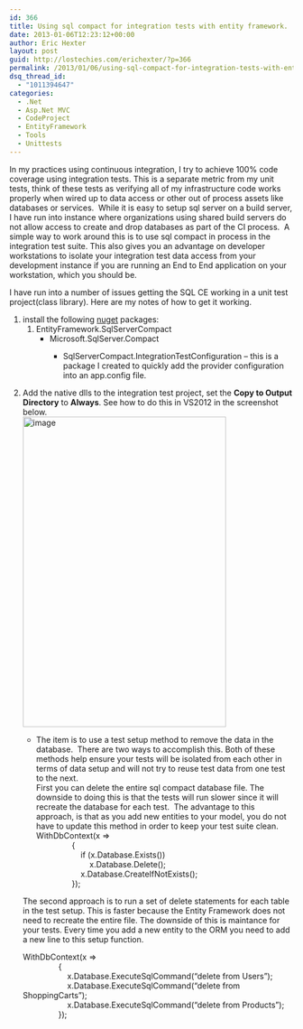 ```yaml
---
id: 366
title: Using sql compact for integration tests with entity framework.
date: 2013-01-06T12:23:12+00:00
author: Eric Hexter
layout: post
guid: http://lostechies.com/erichexter/?p=366
permalink: /2013/01/06/using-sql-compact-for-integration-tests-with-entity-framework/
dsq_thread_id:
  - "1011394647"
categories:
  - .Net
  - Asp.Net MVC
  - CodeProject
  - EntityFramework
  - Tools
  - Unittests
---
```

In my practices using continuous integration, I try to achieve 100% code coverage using integration tests. This is a separate metric from my unit tests, think of these tests as verifying all of my infrastructure code works properly when wired up to data access or other out of process assets like databases or services.&nbsp; While it is easy to setup sql server on a build server, I have run into instance where organizations using shared build servers do not allow access to create and drop databases as part of the CI process.&nbsp; A simple way to work around this is to use sql compact in process in the integration test suite. This also gives you an advantage on developer workstations to isolate your integration test data access from your development instance if you are running an End to End application on your workstation, which you should be.

I have run into a number of issues getting the SQL CE working in a unit test project(class library). Here are my notes of how to get it working.

  1. install the following <a href="http://nuget.org" target="_blank">nuget</a> packages: 
      1. EntityFramework.SqlServerCompact 
          * Microsoft.SqlServer.Compact 
              * SqlServerCompact.IntegrationTestConfiguration – this is a package I created to quickly add the provider configuration into an app.config file.</ol> 
              * Add the native dlls to the integration test project, set the **Copy to Output Directory** to **Always**. See how to do this in VS2012 in the screenshot below.  
                [<img style="background-image: none; border-bottom: 0px; border-left: 0px; padding-left: 0px; padding-right: 0px; display: inline; border-top: 0px; border-right: 0px; padding-top: 0px" title="image" border="0" alt="image" src="http://lostechies.com/erichexter/files/2013/01/image_thumb.png" width="360" height="550" />](http://lostechies.com/erichexter/files/2013/01/image.png) 
                  * The item is to use a test setup method to remove the data in the database.&nbsp; There are two ways to accomplish this. Both of these methods help ensure your tests will be isolated from each other in terms of data setup and will not try to reuse test data from one test to the next.   
                    First you can delete the entire sql compact database file. The downside to doing this is that the tests will run slower since it will recreate the database for each test.&nbsp; The advantage to this approach, is that as you add new entities to your model, you do not have to update this method in order to keep your test suite clean.
                WithDbContext(x =>  
                &nbsp;&nbsp;&nbsp;&nbsp;&nbsp;&nbsp;&nbsp;&nbsp;&nbsp;&nbsp;&nbsp;&nbsp;&nbsp;&nbsp;&nbsp; {  
                &nbsp;&nbsp;&nbsp;&nbsp;&nbsp;&nbsp;&nbsp;&nbsp;&nbsp;&nbsp;&nbsp;&nbsp;&nbsp;&nbsp;&nbsp;&nbsp;&nbsp;&nbsp;&nbsp; if (x.Database.Exists())  
                &nbsp;&nbsp;&nbsp;&nbsp;&nbsp;&nbsp;&nbsp;&nbsp;&nbsp;&nbsp;&nbsp;&nbsp;&nbsp;&nbsp;&nbsp;&nbsp;&nbsp;&nbsp;&nbsp;&nbsp;&nbsp;&nbsp;&nbsp; x.Database.Delete();  
                &nbsp;&nbsp;&nbsp;&nbsp;&nbsp;&nbsp;&nbsp;&nbsp;&nbsp;&nbsp;&nbsp;&nbsp;&nbsp;&nbsp;&nbsp;&nbsp;&nbsp;&nbsp;&nbsp; x.Database.CreateIfNotExists();  
                &nbsp;&nbsp;&nbsp;&nbsp;&nbsp;&nbsp;&nbsp;&nbsp;&nbsp;&nbsp;&nbsp;&nbsp;&nbsp;&nbsp;&nbsp; });
                
                The second approach is to run a set of delete statements for each table in the test setup. This is faster because the Entity Framework does not need to recreate the entire file. The downside of this is maintance for your tests. Every time you add a new entity to the ORM you need to add a new line to this setup function.
                
                WithDbContext(x =>  
                &nbsp;&nbsp;&nbsp;&nbsp;&nbsp;&nbsp;&nbsp;&nbsp;&nbsp;&nbsp;&nbsp;&nbsp;&nbsp;&nbsp;&nbsp; {  
                &nbsp;&nbsp;&nbsp;&nbsp;&nbsp;&nbsp;&nbsp;&nbsp;&nbsp;&nbsp;&nbsp;&nbsp;&nbsp;&nbsp;&nbsp;&nbsp;&nbsp;&nbsp;&nbsp; x.Database.ExecuteSqlCommand(&#8220;delete from Users&#8221;);  
                &nbsp;&nbsp;&nbsp;&nbsp;&nbsp;&nbsp;&nbsp;&nbsp;&nbsp;&nbsp;&nbsp;&nbsp;&nbsp;&nbsp;&nbsp;&nbsp;&nbsp;&nbsp;&nbsp; x.Database.ExecuteSqlCommand(&#8220;delete from ShoppingCarts&#8221;);  
                &nbsp;&nbsp;&nbsp;&nbsp;&nbsp;&nbsp;&nbsp;&nbsp;&nbsp;&nbsp;&nbsp;&nbsp;&nbsp;&nbsp;&nbsp;&nbsp;&nbsp;&nbsp;&nbsp; x.Database.ExecuteSqlCommand(&#8220;delete from Products&#8221;);  
                &nbsp;&nbsp;&nbsp;&nbsp;&nbsp;&nbsp;&nbsp;&nbsp;&nbsp;&nbsp;&nbsp;&nbsp;&nbsp;&nbsp;&nbsp; });</ol>